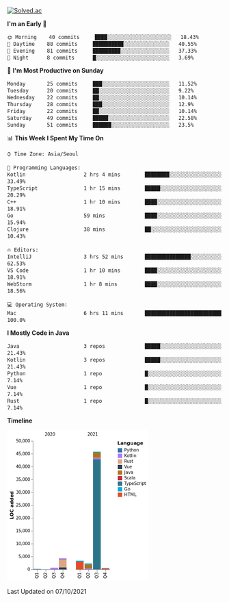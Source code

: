 [![Solved.ac](http://mazassumnida.wtf/api/v2/generate_badge?boj=kuckjwi)](https://solved.ac/kuckjwi)
<!--START_SECTION:waka-->
**I'm an Early 🐤** 

```text
🌞 Morning    40 commits     ████░░░░░░░░░░░░░░░░░░░░░   18.43% 
🌆 Daytime    88 commits     ██████████░░░░░░░░░░░░░░░   40.55% 
🌃 Evening    81 commits     █████████░░░░░░░░░░░░░░░░   37.33% 
🌙 Night      8 commits      █░░░░░░░░░░░░░░░░░░░░░░░░   3.69%

```
📅 **I'm Most Productive on Sunday** 

```text
Monday       25 commits     ███░░░░░░░░░░░░░░░░░░░░░░   11.52% 
Tuesday      20 commits     ██░░░░░░░░░░░░░░░░░░░░░░░   9.22% 
Wednesday    22 commits     ██░░░░░░░░░░░░░░░░░░░░░░░   10.14% 
Thursday     28 commits     ███░░░░░░░░░░░░░░░░░░░░░░   12.9% 
Friday       22 commits     ██░░░░░░░░░░░░░░░░░░░░░░░   10.14% 
Saturday     49 commits     █████░░░░░░░░░░░░░░░░░░░░   22.58% 
Sunday       51 commits     ██████░░░░░░░░░░░░░░░░░░░   23.5%

```


📊 **This Week I Spent My Time On** 

```text
⌚︎ Time Zone: Asia/Seoul

💬 Programming Languages: 
Kotlin                   2 hrs 4 mins        ████████░░░░░░░░░░░░░░░░░   33.49% 
TypeScript               1 hr 15 mins        █████░░░░░░░░░░░░░░░░░░░░   20.29% 
C++                      1 hr 10 mins        ████░░░░░░░░░░░░░░░░░░░░░   18.91% 
Go                       59 mins             ████░░░░░░░░░░░░░░░░░░░░░   15.94% 
Clojure                  38 mins             ██░░░░░░░░░░░░░░░░░░░░░░░   10.43%

🔥 Editors: 
IntelliJ                 3 hrs 52 mins       ███████████████░░░░░░░░░░   62.53% 
VS Code                  1 hr 10 mins        ████░░░░░░░░░░░░░░░░░░░░░   18.91% 
WebStorm                 1 hr 8 mins         ████░░░░░░░░░░░░░░░░░░░░░   18.56%

💻 Operating System: 
Mac                      6 hrs 11 mins       █████████████████████████   100.0%

```

**I Mostly Code in Java** 

```text
Java                     3 repos             █████░░░░░░░░░░░░░░░░░░░░   21.43% 
Kotlin                   3 repos             █████░░░░░░░░░░░░░░░░░░░░   21.43% 
Python                   1 repo              █░░░░░░░░░░░░░░░░░░░░░░░░   7.14% 
Vue                      1 repo              █░░░░░░░░░░░░░░░░░░░░░░░░   7.14% 
Rust                     1 repo              █░░░░░░░░░░░░░░░░░░░░░░░░   7.14%

```


**Timeline**

![Chart not found](https://raw.githubusercontent.com/kuckjwi0928/kuckjwi0928/master/charts/bar_graph.png) 


 Last Updated on 07/10/2021
<!--END_SECTION:waka-->
